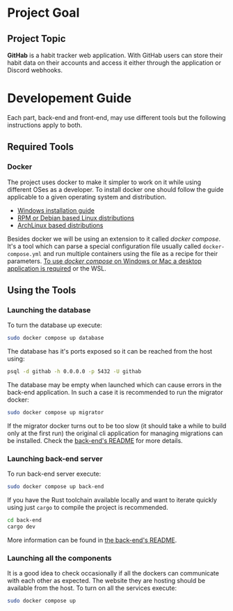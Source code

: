 # Project Goal

## Project Topic

__GitHab__ is a habit tracker web application. With GitHab users can store their habit data
on their accounts and access it either through the application or Discord webhooks.

# Developement Guide

Each part, back-end and front-end, may use different tools but the following instructions
apply to both.

## Required Tools 

### Docker

The project uses docker to make it simpler to work on it while using different
OSes as a developer. To install docker one should follow the guide applicable
to a given operating system and distribution.
 - [Windows installation guide](https://docs.docker.com/desktop/install/windows-install/)
 - [RPM or Debian based Linux distributions](https://docs.docker.com/desktop/install/linux-install/)
 - [ArchLinux based distributions](https://docs.docker.com/desktop/install/archlinux/)

Besides docker we will be using an extension to it called _docker compose_.
It's a tool which can parse a special configuration file usually called 
`docker-compose.yml` and run multiple containers using the file as a recipe for
their parameters. [To use _docker compose_ on Windows or
Mac a desktop application is required](https://docs.docker.com/compose/install/)
or the WSL.

## Using the Tools

### Launching the database

To turn the database up execute:
```sh
sudo docker compose up database
```
The database has it's ports exposed so it can be reached from the host using:
```sh
psql -d githab -h 0.0.0.0 -p 5432 -U githab
```
The database may be empty when launched which can cause errors in the back-end
application. In such a case it is recommended to run the migrator docker:
```sh
sudo docker compose up migrator
```
If the migrator docker turns out to be too slow (it should take a while to
build only at the first run) the original cli application for managing
migrations can be installed. Check the [back-end's README](./back-end/README.md)
for more details.

### Launching back-end server

To run back-end server execute:
```sh
sudo docker compose up back-end
```
If you have the Rust toolchain available locally and want to iterate quickly
using just `cargo` to compile the project is recommended.
```sh
cd back-end
cargo dev
```
More information can be found in [the back-end's README](./back-end/README.md).

### Launching all the components
It is a good idea to check occasionally if all the dockers can communicate with
each other as expected. The website they are hosting should be available from
the host. To turn on all the services execute:
```sh
sudo docker compose up
```